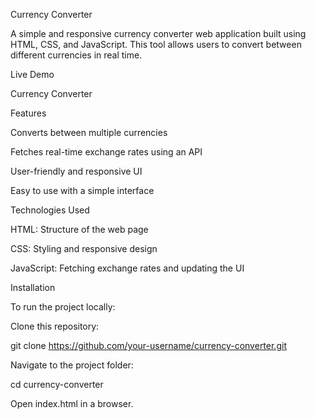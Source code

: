 Currency Converter

A simple and responsive currency converter web application built using HTML, CSS, and JavaScript. This tool allows users to convert between different currencies in real time.

Live Demo

Currency Converter

Features

Converts between multiple currencies

Fetches real-time exchange rates using an API

User-friendly and responsive UI

Easy to use with a simple interface

Technologies Used

HTML: Structure of the web page

CSS: Styling and responsive design

JavaScript: Fetching exchange rates and updating the UI

Installation

To run the project locally:

Clone this repository:

git clone https://github.com/your-username/currency-converter.git

Navigate to the project folder:

cd currency-converter

Open index.html in a browser.
